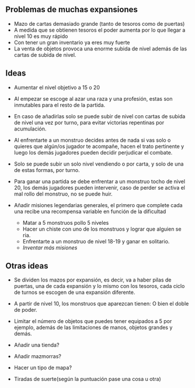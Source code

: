 ## Problemas de muchas expansiones
+ Mazo de cartas demasiado grande (tanto de tesoros como de puertas)
+ A medida que se obtienen tesoros el poder aumenta por lo que llegar a nivel 10 es muy rápido
+ Con tener un gran inventario ya eres muy fuerte
+ La venta de objetos provoca una enorme subida de nivel además de las cartas de subida de nivel.
## Ideas
+ Aumentar el nivel objetivo a 15 o 20

+ Al empezar se escoge al azar una raza y una profesión, estas son inmutables para el resto de la partida.

+ En caso de añadirlas solo se puede subir de nivel con cartas de subida de nivel una vez por turno, para evitar victorias repentinas por acumulación. 

+ Al enfrentarte a un monstruo decides antes de nada si vas solo o quieres que algún/os jugador te acompañe, hacen el trato pertinente y luego los demás jugadores pueden decidir perjudicar el combate.

+ Solo se puede subir un solo nivel vendiendo o por carta, y solo de una de estas formas, por turno.

+ Para ganar una partida se debe enfrentar a un monstruo tocho de nivel 20, los demás jugadores pueden intervenir, caso de perder se activa el mal rollo del monstruo, no se puede huir.

+ Añadir misiones legendarias generales, el primero que complete cada una recibe una recompensa variable en función de la dificultad
	+ Matar a 5 monstruos pollo 5 niveles
	+ Hacer un chiste con uno de los monstruos y lograr que alguien se ria.
	+ Enfrentarte a un monstruo de nivel 18-19 y ganar en solitario.
	+ *Inventar más misiones*

## Otras ideas
+ Se dividen los mazos por expansión, es decir, va a haber pilas de puertas, una de cada expansión y lo mismo con los tesoros, cada ciclo de turnos se escogen de una expansión diferente.
+ A partir de nivel 10, los monstruos que aparezcan tienen: O bien el doble de poder.
+ Limitar el número de objetos que puedes tener equipados a 5 por ejemplo, además de las limitaciones de manos, objetos grandes y demás.

+ Añadir una tienda?
+ Añadir mazmorras?
+ Hacer un tipo de mapa?
+ Tiradas de suerte(según la puntuación pase una cosa u otra)